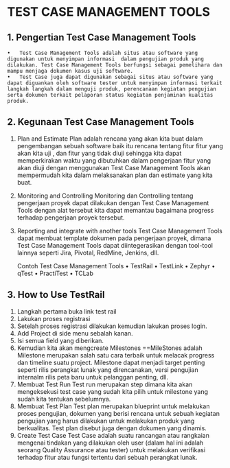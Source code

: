 # TEST CASE MANAGEMENT TOOLS

## 1. Pengertian Test Case Management Tools

    •	Test Case Management Tools adalah situs atau software yang digunakan untuk menyimpan informasi  dalam pengujian produk yang dilakukan. Test Case Management Tools berfungsi sebagai pemelihara dan mampu menjaga dokumen kasus uji software.
    •	Test Case juga dapat digunakan sebagai situs atau software yang dapat diguankan oleh software tester untuk menyimpan informasi terkait langkah langkah dalam menguji produk, perencanaan kegiatan pengujian serta dokumen terkait pelaporan status kegiatan penjaminan kualitas produk.


## 2. Kegunaan Test Case Management Tools

1. Plan and Estimate
   Plan adalah rencana yang akan kita buat dalam pengembangan sebuah software baik itu rencana tentang fitur fitur yang akan kita uji , dan fitur yang tidak diuji sehingga kita dapat memperkirakan waktu yang dibutuhkan dalam pengerjaan fitur yang akan diuji dengan menggunakan Test Case Management Tools akan mempermudah kita dalam melaksanakan plan dan estimate yang kita buat.

2. Monitoring and Controlling
   Monitoring dan Controlling tentang pengerjaan proyek dapat dilakukan dengan Test Case Management Tools dengan alat tersebut kita dapat memantau bagaimana progress terhadap pengerjaan proyek tersebut.

3. Reporting and integrate with another tools
   Test Case Management Tools dapat membuat template dokumen pada pengerjaan proyek, dimana Test Case Management Tools dapat diintegerasikan dengan tool-tool lainnya seperti Jira, Pivotal, RedMine, Jenkins, dll.
   
   Contoh Test Case Management Tools
    •   TestRail
    •   TestLink
    •   Zephyr
    •   qTest
    •   PractiTest
    •   TCLab

## 3. How to Use TestRail

1. Langkah pertama buka link test rail
2. Lakukan proses registrasi
3. Setelah proses registrasi dilakukan kemudian lakukan proses login.
4. Add Project di side menu sebalah kanan.
5. Isi semua field yang diberikan.
6. Kemudian kita akan mengcreate Milestones
   ==MileStones adalah Milestone merupakan salah satu cara terbaik untuk melacak progress dan timeline suatu project. Milestone dapat menjadi target penting seperti rilis perangkat lunak yang direncanakan, versi pengujian internalm rilis peta baru untuk pelanggan penting, dll.
7. Membuat Test Run
   Test run merupakan step dimana kita akan mengeksekusi test case yang sudah kita pilih untuk milestone yang sudah kita tentukan sebelumnya.
8. Membuat Test Plan
   Test plan merupakan blueprint untuk melakukan proses pengujian, dokumen yang berisi rencana untuk sebuah kegiatan pengujian yang harus dilakukan untuk melakukan produk yang berkualitas. Test plan disebut juga dengan dokumen yang dinamis.
9. Create Test Case
   Test Case adalah suatu rancangan atau rangkaian mengenai tindakan yang dilakukan oleh user (dalam hal ini adalah seorang Quality Assurance atau tester) untuk melakukan verifikasi terhadap fitur atau fungsi tertentu dari sebuah perangkat lunak.